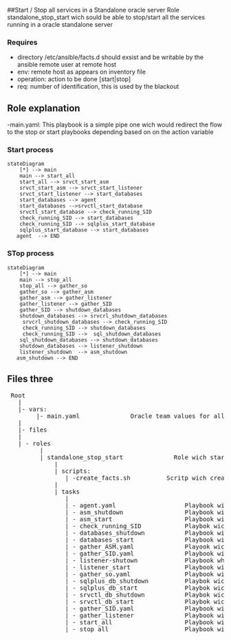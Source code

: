 ##Start / Stop all services in a Standalone oracle server 
 Role  standalone_stop_start wich sould be able to stop/start all the services running in a oracle standalone server

### Requires
 - directory /etc/ansible/facts.d should exsist and be writable by the ansible remote user  at remote host 
 - env:     remote host as appears on inventory file 
 - operation:  action to be done [start|stop]
 - req:     number of identification, this is used by the blackout 
##  Role explanation
-main.yaml:  This playbook is a simple pipe one wich would redirect the flow to the stop or start playbooks depending based on  on the action variable 
### Start  process 


```mermaid
stateDiagram
	[*] --> main
	main --> start_all
    start_all --> srvct_start_asm
	srvct_start_asm --> srvct_start_listener
    srvct_start_listener --> start_databases
	start_databases --> agent
    start_databases -->srvctl_start_database
    srvctl_start_database --> check_running_SID
    check_running_SID --> start_databases
    check_running_SID --> sqlplus_start_database
    sqlplus_start_database --> start_databases
   agent  --> END
```   

### STop process  

```mermaid
stateDiagram
	[*] --> main
	main --> stop_all
    stop_all --> gather_so
 	gather_so --> gather_asm
    gather_asm --> gather_listener
 	gather_listener --> gather_SID
    gather_SID --> shutdown_databases 
    shutdown_databases --> srvcrl_shutdown_databases
     srvcrl_shutdown_databases --> check_running_SID
     check_running_SID --> shutdown_databases
     check_running_SID -->  sql_shutdown_databases
    sql_shutdown_databases --> shutdown_databases
    shutdown_databases --> listener_shutdown
    listener_shutdown  --> asm_shutdown
   asm_shutdown --> END     
```

 ## Files three
<pre>
 Root
   |
   |- vars:
        |- main.yaml              Oracle team values for all configurations
   |
   |- files
   |
   | - roles
         |
         | standalone_stop_start              Role wich starts/stop all services on a alone oracle database server 
             |
             | scripts:
                | -create_facts.sh          Scritp wich creates the local facts related to running oracle services
             |
             | tasks   
                |
                | - agent.yaml                   Playbook wich manages the OEM agent
                | - asm_shutdown                 Playbook wich shutdowns the asm
                | - asm_start                    Playbook wich starts the start
                | - check_running_SID            Playbok wich checks if database is alive 
                | - databases_shutdown           Playbook wich stops all databases running at the server 
                | - databases_start              Playbook wich starts all active databases at teh server 
                | - gather_ASM.yaml              Playook wich gathers ASM info
                | - gather_SID.yaml              Playbook wich gathers database info
                | - listener-shutown             Playbook which stops all the listeners at the server 
                | - listener_start               Playbook wich starts all the active listeners 
                | - gather_so.yaml               Playbook wich registers the Operating System info 
                | - sqlplus_db_shutdown          Playbok wich stops one database trouhth  sqlplus command
                | - sqlplus_db_start             Playbok wich stops one database trouhth  sqlplus command
                | - srvctl_db_shutdown           Playbok wich stops one database trouhth  srvctl command
                | - srvctl_db_start              Playbok wich stops one database trouhth  sqlplus command              
                | - gather_SID.yaml              Playbook wich gathers database info
                | - gather_listener              Playbook wich gathers listener info
                | - start_all                    Playbook wich executes the start
                | - stop_all                     Playbook wich executes the stop
</pre>